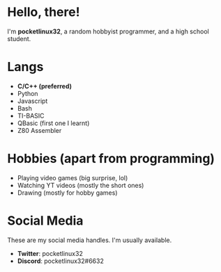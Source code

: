 # Hello, there!
I'm **pocketlinux32**, a random hobbyist programmer, and a high school student.

# Langs

- **C/C++ (preferred)**
- Python
- Javascript
- Bash
- TI-BASIC
- QBasic (first one I learnt)
- Z80 Assembler

# Hobbies (apart from programming)

- Playing video games (big surprise, lol)
- Watching YT videos (mostly the short ones)
- Drawing (mostly for hobby games)

# Social Media
These are my social media handles. I'm usually available.
- **Twitter**: pocketlinux32
- **Discord**: pocketlinux32#6632

